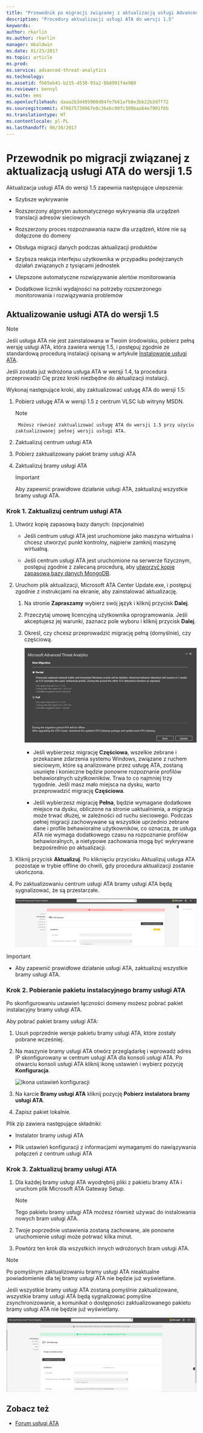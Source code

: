 ```yaml
---
title: "Przewodnik po migracji związanej z aktualizacją usługi Advanced Threat Analytics do wersji 1.5 | Dokumentacja firmy Microsoft"
description: "Procedury aktualizacji usługi ATA do wersji 1.5"
keywords: 
author: rkarlin
ms.author: rkarlin
manager: mbaldwin
ms.date: 01/23/2017
ms.topic: article
ms.prod: 
ms.service: advanced-threat-analytics
ms.technology: 
ms.assetid: fb65eb41-b215-4530-93a2-0b8991f4e980
ms.reviewer: bennyl
ms.suite: ems
ms.openlocfilehash: daaa2b3d495900d84fe7b61afb8e3bb22b3d7f72
ms.sourcegitcommit: 470675730967e0c36ebc90fc399baa64e7901f6b
ms.translationtype: HT
ms.contentlocale: pl-PL
ms.lasthandoff: 06/30/2017
---
```

# <a name="ata-update-to-15-migration-guide"></a>Przewodnik po migracji związanej z aktualizacją usługi ATA do wersji 1.5
Aktualizacja usługi ATA do wersji 1.5 zapewnia następujące ulepszenia:

-   Szybsze wykrywanie

-   Rozszerzony algorytm automatycznego wykrywania dla urządzeń translacji adresów sieciowych

-   Rozszerzony proces rozpoznawania nazw dla urządzeń, które nie są dołączone do domeny

-   Obsługa migracji danych podczas aktualizacji produktów

-   Szybsza reakcja interfejsu użytkownika w przypadku podejrzanych działań związanych z tysiącami jednostek

-   Ulepszone automatyczne rozwiązywanie alertów monitorowania

-   Dodatkowe liczniki wydajności na potrzeby rozszerzonego monitorowania i rozwiązywania problemów

## <a name="updating-ata-to-version-15"></a>Aktualizowanie usługi ATA do wersji 1.5
> [!NOTE]
> Jeśli usługa ATA nie jest zainstalowana w Twoim środowisku, pobierz pełną wersję usługi ATA, która zawiera wersję 1.5, i postępuj zgodnie ze standardową procedurą instalacji opisaną w artykule [Instalowanie usługi ATA](install-ata-step1.md).

Jeśli została już wdrożona usługa ATA w wersji 1.4, ta procedura przeprowadzi Cię przez kroki niezbędne do aktualizacji instalacji.

Wykonaj następujące kroki, aby zaktualizować usługę ATA do wersji 1.5:

1.  Pobierz usługę ATA w wersji 1.5 z centrum VLSC lub witryny MSDN.
      > [!NOTE]
         Możesz również zaktualizować usługę ATA do wersji 1.5 przy użyciu zaktualizowanej pełnej wersji usługi ATA.


2.  Zaktualizuj centrum usługi ATA

3.  Pobierz zaktualizowany pakiet bramy usługi ATA

4.  Zaktualizuj bramy usługi ATA

    > [!IMPORTANT]
    > Aby zapewnić prawidłowe działanie usługi ATA, zaktualizuj wszystkie bramy usługi ATA.

### <a name="step-1-update-the-ata-center"></a>Krok 1. Zaktualizuj centrum usługi ATA

1.  Utwórz kopię zapasową bazy danych: (opcjonalnie)

    -   Jeśli centrum usługi ATA jest uruchomione jako maszyna wirtualna i chcesz utworzyć punkt kontrolny, najpierw zamknij maszynę wirtualną.

    -   Jeśli centrum usługi ATA jest uruchomione na serwerze fizycznym, postępuj zgodnie z zalecaną procedurą, aby [utworzyć kopię zapasową bazy danych MongoDB](https://docs.mongodb.org/manual/core/backups/).

2.  Uruchom plik aktualizacji, Microsoft ATA Center Update.exe, i postępuj zgodnie z instrukcjami na ekranie, aby zainstalować aktualizację.

    1.  Na stronie **Zapraszamy** wybierz swój język i kliknij przycisk **Dalej**.

    2.  Przeczytaj umowę licencyjną użytkownika oprogramowania. Jeśli akceptujesz jej warunki, zaznacz pole wyboru i kliknij przycisk **Dalej**.

    3.  Określ, czy chcesz przeprowadzić migrację pełną (domyślnie), czy częściową.

        ![Wybieranie migracji pełnej lub częściowej](media/ATA-center-fullpartial.png)

        -   Jeśli wybierzesz migrację **Częściowa**, wszelkie zebrane i przekazane zdarzenia systemu Windows, związane z ruchem sieciowym, które są analizowane przez usługę ATA, zostaną usunięte i konieczne będzie ponowne rozpoznanie profilów behawioralnych użytkowników. Trwa to co najmniej trzy tygodnie. Jeśli masz mało miejsca na dysku, warto przeprowadzić migrację **Częściowa**.

        -   Jeśli wybierzesz migrację **Pełna**, będzie wymagane dodatkowe miejsce na dysku, obliczone na stronie uaktualnienia, a migracja może trwać dłużej, w zależności od ruchu sieciowego. Podczas pełnej migracji zachowywane są wszystkie uprzednio zebrane dane i profile behawioralne użytkowników, co oznacza, że usługa ATA nie wymaga dodatkowego czasu na rozpoznanie profilów behawioralnych, a nietypowe zachowania mogą być wykrywane bezpośrednio po aktualizacji.

3.  Kliknij przycisk **Aktualizuj**. Po kliknięciu przycisku Aktualizuj usługa ATA pozostaje w trybie offline do chwili, gdy procedura aktualizacji zostanie ukończona.

4.  Po zaktualizowaniu centrum usługi ATA bramy usługi ATA będą sygnalizować, że są przestarzałe.

    ![Obraz przedstawiający przestarzałe bramy](media/ATA-center-outdated.png)

> [!IMPORTANT]
> - Aby zapewnić prawidłowe działanie usługi ATA, zaktualizuj wszystkie bramy usługi ATA.

### <a name="step-2-download-the-ata-gateway-setup-package"></a>Krok 2. Pobieranie pakietu instalacyjnego bramy usługi ATA
Po skonfigurowaniu ustawień łączności domeny możesz pobrać pakiet instalacyjny bramy usługi ATA.

Aby pobrać pakiet bramy usługi ATA:

1.  Usuń poprzednie wersje pakietu bramy usługi ATA, które zostały pobrane wcześniej.

2.  Na maszynie bramy usługi ATA otwórz przeglądarkę i wprowadź adres IP skonfigurowany w centrum usługi ATA dla konsoli usługi ATA. Po otwarciu konsoli usługi ATA kliknij ikonę ustawień i wybierz pozycję **Konfiguracja**.

    ![Ikona ustawień konfiguracji](media/ATA-config-icon.png)

3.  Na karcie **Bramy usługi ATA** kliknij pozycję **Pobierz instalatora bramy usługi ATA**.

4.  Zapisz pakiet lokalnie.

Plik zip zawiera następujące składniki:

-   Instalator bramy usługi ATA

-   Plik ustawień konfiguracji z informacjami wymaganymi do nawiązywania połączeń z centrum usługi ATA

### <a name="step-3-update-the-ata-gateways"></a>Krok 3. Zaktualizuj bramy usługi ATA

1.  Dla każdej bramy usługi ATA wyodrębnij pliki z pakietu bramy ATA i uruchom plik Microsoft ATA Gateway Setup.

    > [!NOTE]
    > Tego pakietu bramy usługi ATA możesz również używać do instalowania nowych bram usługi ATA.

2.  Twoje poprzednie ustawienia zostaną zachowane, ale ponowne uruchomienie usługi może potrwać kilka minut.

3.  Powtórz ten krok dla wszystkich innych wdrożonych bram usługi ATA.

> [!NOTE]
> Po pomyślnym zaktualizowaniu bramy usługi ATA nieaktualne powiadomienie dla tej bramy usługi ATA nie będzie już wyświetlane.

Jeśli wszystkie bramy usługi ATA zostaną pomyślnie zaktualizowane, wszystkie bramy usługi ATA będą sygnalizować pomyślne zsynchronizowanie, a komunikat o dostępności zaktualizowanego pakietu bramy usługi ATA nie będzie już wyświetlany.

![Obraz przedstawiający zaktualizowane bramy](media/ATA-gw-updated.png)

## <a name="see-also"></a>Zobacz też

- [Forum usługi ATA](https://social.technet.microsoft.com/Forums/security/home?forum=mata)
